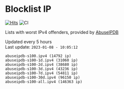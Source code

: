 # Blocklist IP

[![Hits](https://hits.seeyoufarm.com/api/count/incr/badge.svg?url=https%3A%2F%2Fgithub.com%2Fborestad%2Fblocklist-ip%2F&count_bg=%2379C83D&title_bg=%23555555&icon=&icon_color=%23E7E7E7&title=hits&edge_flat=false)](https://hits.seeyoufarm.com)  ![CI](https://img.shields.io/github/workflow/status/borestad/blocklist-ip/CI?style=flat-square)

Lists with worst IPv4 offenders, provided by [AbuseIPDB](https://www.abuseipdb.com/)

<!-- FOOTER-PLACEHOLDER -->
Updated every 5 hours<br>
Last update: `2023-01-08 - 10:05:12`
```
abuseipdb-s100.ipv4 (14792 ip)
abuseipdb-s100-1d.ipv4 (31060 ip)
abuseipdb-s100-2d.ipv4 (38680 ip)
abuseipdb-s100-3d.ipv4 (43236 ip)
abuseipdb-s100-7d.ipv4 (54811 ip)
abuseipdb-s100-30d.ipv4 (96150 ip)
abuseipdb-s100-all.ipv4 (146363 ip)
```
